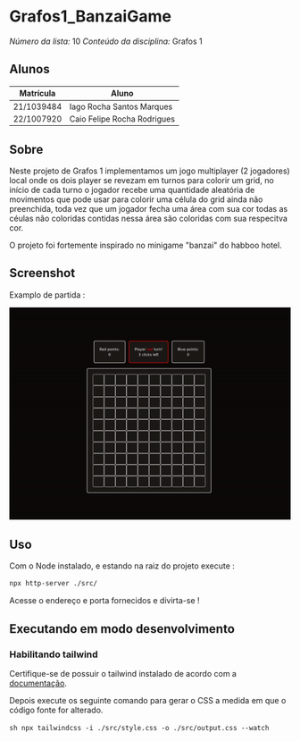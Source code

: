 # Grafos1_BanzaiGame

_Número da lista:_ 10
_Conteúdo da disciplina:_ Grafos 1

## Alunos

| Matrícula  | Aluno                       |
| ---------- | --------------------------- |
| 21/1039484 | Iago Rocha Santos Marques   |
| 22/1007920 | Caio Felipe Rocha Rodrigues |

## Sobre

Neste projeto de Grafos 1 implementamos um jogo multiplayer (2 jogadores) local onde os dois player se revezam em turnos para colorir um grid, no início de cada turno o jogador recebe uma quantidade aleatória de movimentos que pode usar para colorir uma célula do grid ainda não preenchida, toda vez que um jogador fecha uma área com sua cor todas as céulas não coloridas contidas nessa área são coloridas com sua respecitva cor.

O projeto foi fortemente inspirado no minigame "banzai" do habboo hotel.

## Screenshot

Examplo de partida :

![Partida](./media/match-example.gif)

## Uso

Com o Node instalado, e estando na raiz do projeto execute :

```sh
npx http-server ./src/
```

Acesse o endereço e porta fornecidos e divirta-se !

## Executando em modo desenvolvimento

### Habilitando tailwind

Certifique-se de possuir o tailwind instalado de acordo com a [documentação](https://tailwindcss.com/docs/installation).

Depois execute os seguinte comando para gerar o CSS a medida em que o código fonte for alterado.

`sh
npx tailwindcss -i ./src/style.css -o ./src/output.css --watch
`
